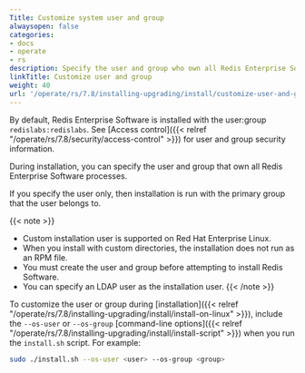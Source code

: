 ```yaml
---
Title: Customize system user and group
alwaysopen: false
categories:
- docs
- operate
- rs
description: Specify the user and group who own all Redis Enterprise Software processes.
linkTitle: Customize user and group
weight: 40
url: '/operate/rs/7.8/installing-upgrading/install/customize-user-and-group/'
---
```


By default, Redis Enterprise Software is installed with the user:group `redislabs:redislabs`. See [Access control]({{< relref "/operate/rs/7.8/security/access-control" >}}) for user and group security information.

During installation, you can specify the user and group that own all Redis Enterprise Software processes.

If you specify the user only, then installation is run with the primary group that the user belongs to.

{{< note >}}
- Custom installation user is supported on Red Hat Enterprise Linux.
- When you install with custom directories, the installation does not run as an RPM file.
- You must create the user and group before attempting to install Redis Software.
- You can specify an LDAP user as the installation user.
{{< /note >}}

To customize the user or group during [installation]({{< relref "/operate/rs/7.8/installing-upgrading/install/install-on-linux" >}}), include the `--os-user` or `--os-group` [command-line options]({{< relref "/operate/rs/7.8/installing-upgrading/install/install-script" >}}) when you run the `install.sh` script. For example:

```sh
sudo ./install.sh --os-user <user> --os-group <group>
```

